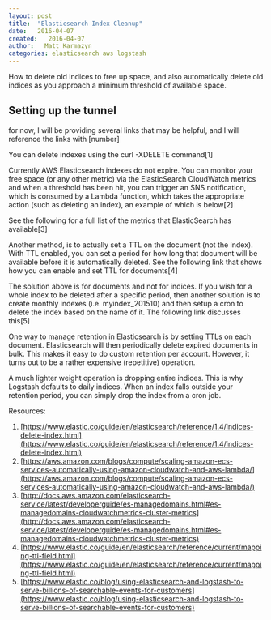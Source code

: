 ```yaml
---
layout: post
title:  "Elasticsearch Index Cleanup"
date:   2016-04-07
created:   2016-04-07
author:   Matt Karmazyn
categories: elasticsearch aws logstash
---
```

How to delete old indices to free up space, and also automatically delete old indices as you approach a minimum threshold of available space.

<!--break-->

## Setting up the tunnel
for now, I will be providing several links that may be helpful, and I will reference the links with [number]

You can delete indexes using the curl -XDELETE command[1]

Currently AWS Elasticsearch indexes do not expire. You can monitor your free space (or any other metric) via the ElasticSearch CloudWatch metrics and when a threshold has been hit, you can trigger an SNS notification, which is consumed by a Lambda function, which takes the appropriate action (such as deleting an index), an example of which is below[2]

See the following for a full list of the metrics that ElasticSearch has available[3]

Another method, is to actually set a TTL on the document (not the index). With TTL enabled, you can set a period for how long that document will be available before it is automatically deleted. See the following link that shows how you can enable and set TTL for documents[4]

The solution above is for documents and not for indices. If you wish for a whole index to be deleted after a specific period, then another solution is to create monthly indexes (i.e. myindex_201510) and then setup a cron to delete the index based on the name of it. The following link discusses this[5]

One way to manage retention in Elasticsearch is by setting TTLs on each document. Elasticsearch will then periodically delete expired documents in bulk. This makes it easy to do custom retention per account. However, it turns out to be a rather expensive (repetitive) operation.

A much lighter weight operation is dropping entire indices. This is why Logstash defaults to daily indices. When an index falls outside your retention period, you can simply drop the index from a cron job.

Resources:

1. [https://www.elastic.co/guide/en/elasticsearch/reference/1.4/indices-delete-index.html](https://www.elastic.co/guide/en/elasticsearch/reference/1.4/indices-delete-index.html)
2. [https://aws.amazon.com/blogs/compute/scaling-amazon-ecs-services-automatically-using-amazon-cloudwatch-and-aws-lambda/](https://aws.amazon.com/blogs/compute/scaling-amazon-ecs-services-automatically-using-amazon-cloudwatch-and-aws-lambda/)
3. [http://docs.aws.amazon.com/elasticsearch-service/latest/developerguide/es-managedomains.html#es-managedomains-cloudwatchmetrics-cluster-metrics](http://docs.aws.amazon.com/elasticsearch-service/latest/developerguide/es-managedomains.html#es-managedomains-cloudwatchmetrics-cluster-metrics)
4. [https://www.elastic.co/guide/en/elasticsearch/reference/current/mapping-ttl-field.html](https://www.elastic.co/guide/en/elasticsearch/reference/current/mapping-ttl-field.html)
5. [https://www.elastic.co/blog/using-elasticsearch-and-logstash-to-serve-billions-of-searchable-events-for-customers](https://www.elastic.co/blog/using-elasticsearch-and-logstash-to-serve-billions-of-searchable-events-for-customers)
